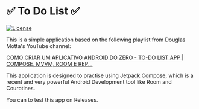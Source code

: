 # ✅ To Do List ✅

[![License](https://img.shields.io/badge/License-BSD_3--Clause-blue.svg)](./LICENSE)

This is a simple application based on the following playlist from Douglas Motta's YouTube channel:

[COMO CRIAR UM APLICATIVO ANDROID DO ZERO - TO-DO LIST APP | COMPOSE, MVVM, ROOM E REP...](https://youtube.com/playlist?list=PLPs3nlHFeKTp6tQwIuUoC248VL2aDwbqW&si=mBcNxtrNC2lWdtZg)

This application is designed to practise using Jetpack Compose, which is a recent and very powerful Android Development tool like Room and Courotines.

You can to test this app on Releases.
